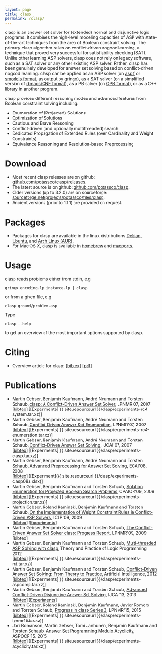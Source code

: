 ```yaml
---
layout: page
title: clasp
permalink: /clasp/
---
```


clasp is an answer set solver for (extended) normal and disjunctive logic programs.
It combines the high-level modeling capacities of ASP with state-of-the-art techniques from the area of Boolean constraint solving.
The primary clasp algorithm relies on conflict-driven nogood learning, a technique that proved very successful for satisfiability checking (SAT).
Unlike other learning ASP solvers, clasp does not rely on legacy software, such as a SAT solver or any other existing ASP solver.
Rather, clasp has been genuinely developed for answer set solving based on conflict-driven nogood learning.
clasp can be applied as an ASP solver (on [aspif](http://www.cs.uni-potsdam.de/wv/pdfformat/gekakaosscwa16b.pdf) or [smodels format](http://www.tcs.hut.fi/Software/smodels/lparse.ps), as output by gringo),
as a SAT solver (on a simplified version of [dimacs/CNF format](http://www.satcompetition.org/2009/format-benchmarks2009.html)),
as a PB solver (on [OPB format](http://www.cril.univ-artois.fr/PB09/solver_req.html)),
or as a C++ library in another program.

clasp provides different reasoning modes and advanced features from Boolean
constraint solving including:

 - Enumeration of (Projected) Solutions
 - Optimization of Solutions
 - Cautious and Brave Reasoning
 - Conflict-driven (and optionally multithreaded) search
 - Dedicated Propagation of Extended Rules (over Cardinality and Weight Constraints)
 - Equivalence Reasoning and Resolution-based Preprocessing

# Download

- Most recent clasp releases are on github: [github.com/potassco/clasp/releases](https://github.com/potassco/clasp/releases).
- The latest source is on github: [github.com/potassco/clasp](https://github.com/potassco/clasp).
- Older versions (up to 3.2.0) are on sourceforge: [sourceforge.net/projects/potassco/files/clasp](https://sourceforge.net/projects/potassco/files/clasp/).
- Ancient versions (prior to 1.1.1) are provided on request.

# Packages

- Packages for clasp are available in the linux distributions
[Debian](https://www.debian.org/),
[Ubuntu](http://www.ubuntu.com/), and
[Arch Linux (AUR)](https://aur.archlinux.org/).
- For Mac OS X, clasp is available in
[homebrew](http://brew.sh/) and
[macports](https://www.macports.org/).

# Usage

clasp reads problems either from stdin, e.g

    gringo encoding.lp instance.lp | clasp

or from a given file, e.g

    clasp ground/problem.asp

Type

    clasp --help

to get an overview of the most important options supported by clasp.

# Citing

- Overview article for clasp:
[[bibtex](https://www.cs.uni-potsdam.de/wv/bibtex/gekasc12c.bib)]
[[pdf](https://www.cs.uni-potsdam.de/wv/pdfformat/gekasc12c.pdf)]

# Publications

- Martin Gebser, Benjamin Kaufmann, Andr&#233; Neumann and Torsten Schaub,
  [clasp: A Conflict-Driven Answer Set Solver](http://www.cs.uni-potsdam.de/wv/pdfformat/gekanesc07b.pdf), LPNMR'07, 2007<br/>
   [[bibtex](http://www.cs.uni-potsdam.de/wv/bibtex/gekanesc07b.bib)]
   [[Experiments]({{ site.resourceurl }}/clasp/experiments-rc4-system.tar.xz)]
- Martin Gebser, Benjamin Kaufmann, Andr&#233; Neumann and Torsten Schaub,
  [Conflict-Driven Answer Set Enumeration](http://www.cs.uni-potsdam.de/wv/pdfformat/gekanesc07c.pdf), LPNMR'07, 2007<br/>
  [[bibtex](http://www.cs.uni-potsdam.de/wv/bibtex/gekanesc07c.bib)]
  [[Experiments]({{ site.resourceurl }}/clasp/experiments-rc4-enumeration.tar.xz)]
- Martin Gebser, Benjamin Kaufmann, Andr&#233; Neumann and Torsten Schaub,
  [Conflict-Driven Answer Set Solving](http://www.cs.uni-potsdam.de/wv/pdfformat/gekanesc07a.pdf), IJCAI'07, 2007<br/>
  [[bibtex](http://www.cs.uni-potsdam.de/wv/bibtex/gekanesc07a.bib)]
  [[Experiments]({{ site.resourceurl }}/clasp/experiments-clasp.tar.xz)]
- Martin Gebser, Benjamin Kaufmann, Andr&#233; Neumann and Torsten Schaub,
  [Advanced Preprocessing for Answer Set Solving](http://www.cs.uni-potsdam.de/wv/pdfformat/gekanesc08a.pdf), ECAI'08, 2008<br/>
  [[bibtex](http://www.cs.uni-potsdam.de/wv/bibtex/gekanesc08a.bib)]
  [[Experiment]({{ site.resourceurl }}/clasp/experiments-clasp08a.xlsx)]
- Martin Gebser, Benjamin Kaufmann and Torsten Schaub,
  [Solution Enumeration for Projected Boolean Search Problems](http://www.cs.uni-potsdam.de/wv/pdfformat/gekasc09a.pdf), CPAIOR'09, 2009<br/>
  [[bibtex](http://www.cs.uni-potsdam.de/wv/bibtex/gekasc09a.bib)]
  [[Experiments]({{ site.resourceurl }}/clasp/experiments-projection.tar.xz)]
- Martin Gebser, Roland Kaminski, Benjamin Kaufmann and Torsten Schaub,
  [On the Implementation of Weight Constraint Rules in Conflict-Driven ASP Solvers](http://www.cs.uni-potsdam.de/wv/pdfformat/gekakasc09a.pdf), ICLP'09, 2009<br/>
  [[bibtex](http://www.cs.uni-potsdam.de/wv/bibtex/gekakasc09a.bib)]
  [[Experiments](experiments-weights.tar.xz)]
- Martin Gebser, Benjamin Kaufmann and Torsten Schaub,
  [The Conflict-Driven Answer Set Solver clasp: Progress Report](http://www.cs.uni-potsdam.de/wv/pdfformat/gekasc09b.pdf), LPNMR'09, 2009<br/>
  [[bibtex](http://www.cs.uni-potsdam.de/wv/bibtex/gekasc09b.bib)]
- Martin Gebser, Benjamin Kaufmann and Torsten Schaub,
  [Multi-threaded ASP Solving with clasp](http://www.cs.uni-potsdam.de/wv/pdfformat/gekasc12b.pdf), Theory and Practice of Logic Programming, 2012<br/>
  [[bibtex](http://www.cs.uni-potsdam.de/wv/bibtex/gekasc12b.bib)]
  [[Experiments]({{ site.resourceurl }}/clasp/experiments-mt.tar.xz)]
- Martin Gebser, Benjamin Kaufmann and Torsten Schaub,
  [Conflict-Driven Answer Set Solving: From Theory to Practice](http://www.cs.uni-potsdam.de/wv/pdfformat/gekasc12c.pdf), Artificial Intelligence, 2012<br/>
  [[bibtex](http://www.cs.uni-potsdam.de/wv/bibtex/gekasc12c.bib)]
  [[Experiments]({{ site.resourceurl }}/clasp/experiments-aspcomp.tar.xz)]
- Martin Gebser, Benjamin Kaufmann and Torsten Schaub,
  [Advanced Conflict-Driven Disjunctive Answer Set Solving](http://www.cs.uni-potsdam.de/wv/pdfformat/gekasc13a.pdf),
  IJCAI'13, 2013<br/>
  [[bibtex](http://www.cs.uni-potsdam.de/wv/bibtex/gekasc13a.bib)]
  [[Experiments](experiments-claspD.tar.xz)]
- Martin Gebser, Roland Kaminski, Benjamin Kaufmann, Javier Romero and Torsten Schaub,
  [Progress in clasp Series 3](http://www.cs.uni-potsdam.de/wv/pdfformat/gekakarosc15a.pdf), LPNMR'15, 2015<br/>
  [[bibtex](http://www.cs.uni-potsdam.de/wv/bibtex/gekakarosc15a.bib)]
  [[Experiments]({{ site.resourceurl }}/clasp/experiments-lpnmr15.tar.xz)]
- Jori Bomanson, Martin Gebser, Tomi Janhunen, Benjamin Kaufmann and Torsten Schaub,
  [Answer Set Programming Modulo Acyclicity](http://www.cs.uni-potsdam.de/wv/pdfformat/bogejakasc15b.pdf), ASPOCP'15, 2015<br/>
  [[bibtex](http://www.cs.uni-potsdam.de/wv/bibtex/bogejakasc15b.bib)]
  [[Experiments]({{ site.resourceurl }}/clasp/experiments-acyclicity.tar.xz)]


